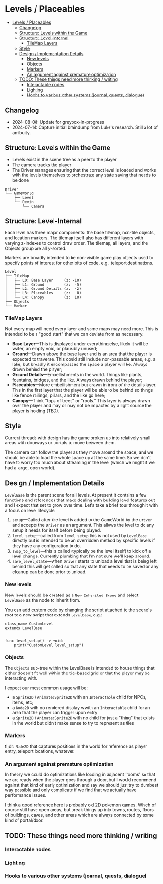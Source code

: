 # Levels / Placeables

- [Levels / Placeables](#levels--placeables)
  - [Changelog](#changelog)
  - [Structure: Levels within the Game](#structure-levels-within-the-game)
  - [Structure: Level-Internal](#structure-level-internal)
    - [TileMap Layers](#tilemap-layers)
  - [Style](#style)
  - [Design / Implementation Details](#design--implementation-details)
    - [New levels](#new-levels)
    - [Objects](#objects)
    - [Markers](#markers)
    - [An argument against premature optimization](#an-argument-against-premature-optimization)
  - [TODO: These things need more thinking / writing](#todo-these-things-need-more-thinking--writing)
    - [Interactable nodes](#interactable-nodes)
    - [Lighting](#lighting)
    - [Hooks to various other systems (journal, quests, dialogue)](#hooks-to-various-other-systems-journal-quests-dialogue)


## Changelog
- 2024-08-08: Update for greybox-in-progress
- 2024-07-14: Capture initial braindump from Luke's research. Still a lot of amibuity.

## Structure: Levels within the Game

- Levels exist in the scene tree as a peer to the player
- The camera tracks the player
- The Driver manages ensuring that the correct level is loaded and works with
  the levels themselves to orchestrate any state saving that needs to be done

```
Driver
└── GameWorld
    ├── Level
    └── Devin
        └── Camera
```

## Structure: Level-Internal

Each level has three major components: the base tilemap, non-tile objects, and
location markers. The tilemap itself also has different layers with varying
z-indexes to control draw order. The tilemap, all layers, and the Objects
group are all y-sorted.

Markers are broadly intended to be non-visible game play objects used to
specify points of interest for other bits of code, e.g., teleport
destinations.

```
Level
├── TileMap
│   ├── L0: Base Layer     (z: -10)
│   ├── L1: Ground         (z:  -5)
│   ├── L2: Ground Details (z:  -2)
│   ├── L3: Placeables     (z:   0)
│   └── L4: Canopy         (z:  10)
├── Objects
└── Marker
```

### TileMap Layers
Not every map will need every layer and some maps may need more. This is
intended to be a "good start" that we can deviate from as necessary.

* **Base Layer**&mdash;This is displayed under everything else, likely it will be
water, an empty void, or plausibly unused;
* **Ground**&mdash;Drawn above the base layer and is an area that the player is
expected to traverse. This could still include non-passable areas, e.g. a
lake, but broadly it encompasses the space a player will be. Always drawn behind the player;
* **Ground Details**&mdash;Embellishments in the world. Things like plants,
fountains, bridges, and the like. Always drawn behind the player;
* **Placeables**&mdash;More embellishment but drawn in front of the details layer.
This in the first layer that the player will be able to be behind so things like
fence railings, pillars, and the like go here;
* **Canopy**&mdash;Think "tops of trees" or "roofs." This layer is always drawn
over the player and may or may not be impacted by a light source the player is
holding (TBD).

## Style

Current threads with design has the game broken up into relatively small areas
with doorways or portals to move between them.

The camera can follow the player as they move around the space, and we should
be able to load the whole space up at the same time. So we don't have to worry
too much about streaming in the level (which we might if we had a large, open
world).

## Design / Implementation Details

`LevelBase` is the parent scene for all levels. At present it contains a few
functions and references that make dealing with building level features out
and I expect that set to grow over time. Let's take a brief tour through it
with a focus on level lifecycle:

1. `setup`&mdash;Called after the level is added to the GameWorld by the
   `Driver` and accepts the `Driver` as an argument. This allows the level
   to do any setup it needs for itself before being played.
2. `level_setup`&mdash;called from `level_setup` this is not used by `LevelBase`
   directly but is intended to be an overridden method by specific levels if
   they have any configuration to do.
3. `swap_to_level`&mdash;this is called (typically be the level itself) to
   kick off a level change. Currently plumbing that I'm not sure we'll keep
   around.
4. `save_level_state`&mdash;when `Driver` starts to unload a level that is
   being left behind this will get called so that any state that needs to
   be saved or any cleanup can be done prior to unload.

### New levels
New levels should be created as a `New Inherited Scene` and select `LevelBase`
as the node to inherit from.

You can add custom code by changing the script attached to the scene's root
to a new script that extends `LevelBase`, e.g.:

```
class_name CustomLevel
extends LevelBase


func level_setup() -> void:
	print("CustomLevel.level_setup")
```

### Objects
The `Objects` sub-tree within the LevelBase is intended to house things that
either doesn't fit well within the tile-based grid or that the player may be
interacting with.

I expect our most common usage will be:

* a `Sprite2D` / `AnimatedSprite2D` with an `Interactable` child for NPCs,
  items, etc;
* a `Node2D` with no rendered display wwith an `Interactable` child for an
  area that the player can trigger upon entry
* a `Sprite2D` / `AnimatedSprite2D` with no child for just a "thing" that
  exists in the world but didn't make sense to try to represent as tiles

### Markers

tl;dr: `Node2D` that captures positions in the world for reference as
player entry, teleport locations, whatever.

### An argument against premature optimization

In theory we could do optimizations like loading in adjacent 'rooms' so that we
are ready when the player goes through a door, but I would recommend against
that kind of early optimization and say we should just try to dumbest way
possible and only complicate if we find that we actually have performance issues.

I think a good reference here is probably old 2D pokemon games. Which of course
still have open areas, but break things up into towns, routes, floors of buildings,
caves, and other areas which are always connected by some kind of portal/door.

## TODO: These things need more thinking / writing
### Interactable nodes
### Lighting
### Hooks to various other systems (journal, quests, dialogue)